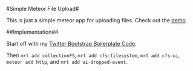 #Simple Meteor File Upload#

This is just a simple meteor app for uploading files. Check out the [demo](http://file-upload.meteor.com).

##Implementation##

Start off with my [Twitter Bootstrap Boilerplate Code](https://github.com/ccorcos/meteor-boilerstrap).

Then `mrt add collectionFS`, `mrt add cfs-filesystem`, `mrt add cfs-ui`, `meteor add http`, and `mrt add ui-dropped-event`.